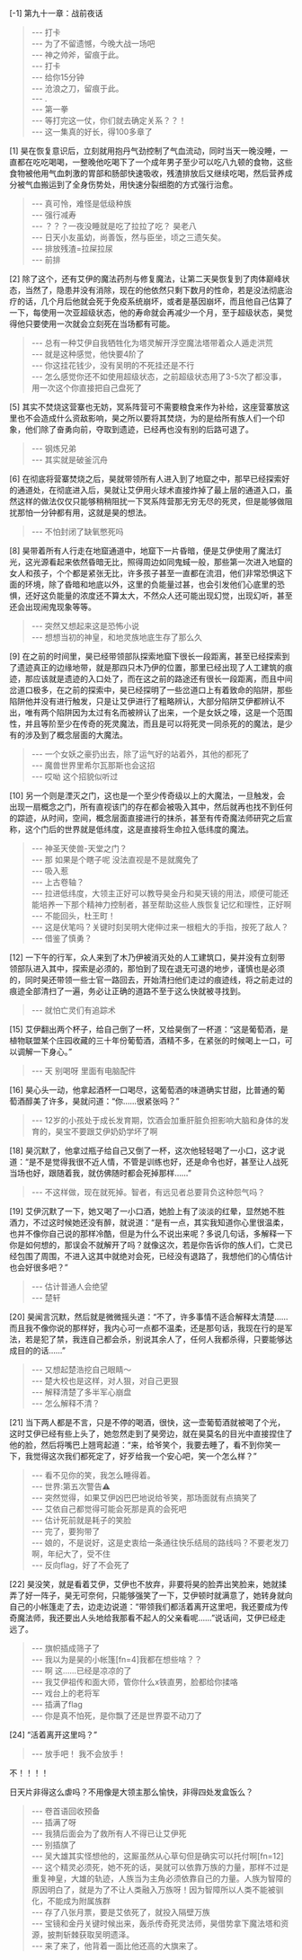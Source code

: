 
[-1] 第九十一章：战前夜话
>--- 打卡<br>
>--- 为了不留遗憾，今晚大战一场吧<br>
>--- 神之帅斧，留痕于此。<br>
>--- 打卡<br>
>--- 给你15分钟<br>
>--- 沧浪之刀，留痕于此。<br>
>--- .<br>
>--- 第一拳<br>
>--- 等打完这一仗，你们就去确定关系？？！<br>
>--- 这一集真的好长，得100多章了<br>

[1] 昊在恢复意识后，立刻就用抱丹气劲控制了气血流动，同时当天一晚没睡，一直都在吃吃喝喝，一整晚他吃喝下了一个成年男子至少可以吃八九顿的食物，这些食物被他用气血刺激的胃部和肠部快速吸收，残渣排放后又继续吃喝，然后营养成分被气血搬运到了全身伤势处，用快速分裂细胞的方式强行治愈。
>--- 真可怜，难怪是低级种族<br>
>--- 强行减寿<br>
>--- ？？？一夜没睡就是吃了拉拉了吃？  昊老八<br>
>--- 日天小友虽幼，尚善饭，然与臣坐，顷之三遗矢矣。<br>
>--- 排放残渣=拉屎拉尿<br>
>--- 前排<br>

[2] 除了这个，还有艾伊的魔法药剂与修复魔法，让第二天昊恢复到了肉体巅峰状态，当然了，隐患并没有消除，现在的他依然只剩下数月的性命，若是没法彻底治疗的话，几个月后他就会死于免疫系统崩坏，或者是基因崩坏，而且他自己估算了一下，每使用一次亚超级状态，他的寿命就会再减少一个月，至于超级状态，昊觉得他只要使用一次就会立刻死在当场都有可能。
>--- 总有一种艾伊自我牺牲化为塔灵解开浮空魔法塔带着众人遁走洪荒<br>
>--- 就是这种感觉，他快要4阶了<br>
>--- 你这挂花钱少，没有吴明的不死挂还是不行<br>
>--- 怎么感觉你还不如使用超级状态，之前超级状态用了3-5次了都没事，用一次这个你直接把自己盘死了<br>

[5] 其实不焚烧这营寨也无妨，冥系阵营可不需要粮食来作为补给，这座营寨放这里也不会造成什么资敌影响，昊之所以要将其焚烧，为的是给所有族人们一个印象，他们除了奋勇向前，夺取到遗迹，已经再也没有别的后路可退了。
>--- 钢炼兄弟<br>
>--- 其实就是破釜沉舟<br>

[6] 在彻底将营寨焚烧之后，昊就带领所有人进入到了地窟之中，那早已经探索好的通道处，在彻底进入后，昊就让艾伊用火球术直接炸掉了最上层的通道入口，虽然这样的做法仅仅只能够稍稍阻扰一下冥系阵营那无穷无尽的死灵，但是能够做阻扰那怕一分钟都有用，这就是昊的想法。
>--- 不怕封闭了缺氧憋死吗<br>

[8] 昊带着所有人行走在地窟通道中，地窟下一片昏暗，便是艾伊使用了魔法灯光，这光源看起来依然昏暗无比，照得周边如同鬼蜮一般，那些第一次进入地窟的女人和孩子，个个都是紧张无比，许多孩子甚至一直都在流泪，他们非常恐惧这下面的环境，除了昏暗和地底以外，这里的负能量过甚，也会引发他们心底里的恐惧，还好这负能量的浓度还不算太大，不然众人还可能出现幻觉，出现幻听，甚至还会出现闹鬼现象等等。
>--- 突然又想起来这是恐怖小说<br>
>--- 想想当初的神皇，和地灵族地底生存了那么久<br>

[9] 在之前的时间里，昊已经带领部队探索地窟下很长一段距离，甚至已经探索到了遗迹真正的边缘地带，就是那四只木乃伊的位置，那里已经出现了人工建筑的痕迹，那应该就是遗迹的入口处了，而在这之前的路途还有很长一段距离，而且中间岔道口极多，在之前的探索中，昊已经探明了一些岔道口上有着致命的陷阱，那些陷阱他并没有进行触发，只是让艾伊进行了粗略辨认，大部分陷阱艾伊都辨认不出，唯有两个陷阱因为太过有名而被辨认了出来，一个是女妖之嚎，这是一个范围性，并且等阶至少在传奇的死灵魔法，而且是可以将死灵一同杀死的的魔法，是少有的涉及到了概念层面的大魔法。
>--- 一个女妖之豪扔出去，除了运气好的站着外，其他的都死了<br>
>--- 魔兽世界里希尔瓦那斯也会这招<br>
>--- 哎呦 这个招貌似听过<br>

[10] 另一个则是湮灭之门，这也是一个至少传奇级以上的大魔法，一旦触发，会出现一扇概念之门，所有直视该门的存在都会被吸入其中，然后就再也找不到任何的踪迹，从时间，空间，概念层面直接进行的抹杀，甚至有传奇魔法师研究之后宣称，这个门后的世界就是低纬度，这是直接将生命拉入低纬度的魔法。
>--- 神圣天使兽-天堂之门？<br>
>--- 那 如果是个瞎子呢  没法直视是不是就魔免了<br>
>--- 吸入惹<br>
>--- 上古卷轴？<br>
>--- 拉进低纬度，大领主正好可以教导昊金丹和昊天镜的用法，顺便可能还能培养一下那个精神力控制者，甚至帮助这些人族恢复记忆和理性，正好啊<br>
>--- 不能回头，杜王町！<br>
>--- 这是伏笔吗？关键时刻吴明大佬伸过来一根粗大的手指，按死了敌人？<br>
>--- 借鉴了慎勇？<br>

[12] 一下午的行军，众人来到了木乃伊被消灭处的人工建筑口，昊并没有立刻带领部队进入其中，探索是必须的，那怕到了现在退无可退的地步，谨慎也是必须的，同时昊还带领一些士官一路回去，开始清扫他们走过的痕迹线，将之前走过的痕迹全部清扫了一遍，务必让正确的道路不至于这么快就被寻找到。
>--- 就怕亡灵们有追踪术<br>

[15] 艾伊翻出两个杯子，给自己倒了一杯，又给昊倒了一杯道：“这是葡萄酒，是植物联盟某个庄园收藏的三十年份葡萄酒，酒精不多，在紧张的时候喝上一口，可以调解一下身心。”
>--- 天 别喝呀 里面有电脑配件<br>

[16] 昊心头一动，他拿起酒杯一口喝尽，这葡萄酒的味道确实甘甜，比普通的葡萄酒醇美了许多，昊就问道：“你……很紧张吗？”
>--- 12岁的小孩处于成长发育期，饮酒会加重肝脏负担影响大脑和身体的发育的，昊宝不要跟艾伊奶奶学坏了啊<br>

[18] 昊沉默了，他拿过瓶子给自己又倒了一杯，这次他轻轻喝了一小口，这才说道：“是不是觉得我很不近人情，不管是训练也好，还是命令也好，甚至让人战死当场也好，跟随着我，就仿佛随时都会死掉那样……”
>--- 不这样做，现在就死掉。智者，有远见者总要背负这种怨气吗？<br>

[19] 艾伊沉默了一下，她又喝了一小口酒，她脸上有了淡淡的红晕，显然她不胜酒力，不过这时候她还没有醉，就说道：“是有一点，其实我知道你心里很温柔，也并不像你自己说的那样冷酷，但是为什么不说出来呢？多说几句话，多解释一下你是如何想的，那误会不就解开了吗？就像这次，若是你告诉你的族人们，亡灵已经包围了周围，不进入这其中就绝对会死，已经没有退路了，我想他们的心情估计也会好很多吧？”
>--- 估计普通人会绝望<br>
>--- 楚轩<br>

[20] 昊闻言沉默，然后就是微微摇头道：“不了，许多事情不适合解释太清楚……而且我不像你说的那样好，我内心可一点都不温柔，还是那句话，我现在行的是军法，若是犯了禁，我连自己都会杀，别说其余人了，任何人我都杀得，只要能够达成目的的话……”
>--- 又想起楚浩挖自己眼睛～<br>
>--- 楚大校也是这样，对人狠，对自己更狠<br>
>--- 解释清楚了多半军心崩盘<br>
>--- 怎么解释不清？<br>

[21] 当下两人都是不言，只是不停的喝酒，很快，这一壶葡萄酒就被喝了个光，这时艾伊已经有些上头了，她忽然走到了昊旁边，就在昊莫名的目光中直接捏住了他的脸，然后将嘴巴上翘弯起道：“来，给爷笑个，我要去睡了，看不到你笑一下，我觉得这次我们都死定了，好歹给我一个安心吧，笑一个怎么样？”
>--- 看不见你的笑，我怎么睡得着。<br>
>--- 世界:第五次警告⚠️<br>
>--- 突然觉得，如果艾伊凶巴巴地说给爷笑，那场面就有点搞笑了<br>
>--- 艾依自己都觉得可能会死那是真的会死吧<br>
>--- 估计死前就是耗子的笑脸<br>
>--- 完了，要狗带了<br>
>--- 娘的，不是说好，这是史衷给一条通往快乐结局的路线吗？不要老发刀啊，年纪大了，受不住<br>
>--- 反向flag，好了不会死了<br>

[22] 昊没笑，就是看着艾伊，艾伊也不放弃，非要将昊的脸弄出笑脸来，她就揉弄了好一阵子，昊无可奈何，只能够强笑了一下，艾伊顿时就满意了，她转身就向自己的小帐篷走了去，边走边说道：“带领我们都活着离开这里吧，我还要成为传奇魔法师，我还要出人头地给我那看不起人的父亲看呢……”说话间，艾伊已经走远了。
>--- 旗帜插成筛子了<br>
>--- 我以为是昊的小帐篷[fn=4]我都在想些啥？？<br>
>--- 啊 这……已经是凉凉的了<br>
>--- 我艾伊祖传和面大师，管你什么x铁直男，脸都给你揉咯<br>
>--- 戏台上的老将军<br>
>--- 插满了flag<br>
>--- 你是真不怕死，是你飘了还是世界耍不动刀了<br>

[24] “活着离开这里吗？”
>--- 放手吧！
我不会放手！

不！！！！

日天片非得这么虐吗？不用像是大领主那么愉快，非得四处发盒饭么？<br>
>--- 卷首语回收预备<br>
>--- 插满了呀<br>
>--- 我猜后面会为了救所有人不得已让艾伊死<br>
>--- 别插旗了<br>
>--- 吴大雄其实怪想他的，这厮虽然从心草句但是确实可以托付啊[fn=12]<br>
>--- 这个精灵必须死，她不死的话，昊就可以依靠万族的力量，那样不过是重复神皇，大雄的轨迹，人族当为主角必须依靠自己的力量。人族为智障的原因明白了，就是为了不让人类融入万族呀！因为智障所以人类不能被驯化，不能成为附属族群<br>
>--- 存了八张月票，要是艾依死了，就投入隔壁万族<br>
>--- 宝镜和金丹关键时候出来，轰杀传奇死灵法师，昊借势拿下魔法塔和资源，披荆斩棘获取吴明遗泽。<br>
>--- 来了来了，他背着一面比他还高的大旗来了。<br>
